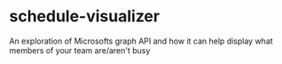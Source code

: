# schedule-visualizer
An exploration of Microsofts graph API and how it can help display what members of your team are/aren't busy
